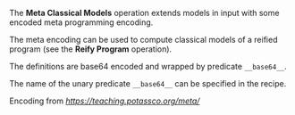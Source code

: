 The **Meta Classical Models** operation extends models in input with some encoded meta programming encoding.

The meta encoding can be used to compute classical models of a reified program (see the **Reify Program** operation).

The definitions are base64 encoded and wrapped by predicate `__base64__`.

The name of the unary predicate `__base64__` can be specified in the recipe.

Encoding from _https://teaching.potassco.org/meta/_
